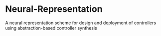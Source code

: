 # Neural-Representation
A neural representation scheme for design and deployment of controllers using abstraction-based controller synthesis
